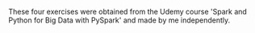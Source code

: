 These four exercises were obtained from the Udemy course 'Spark and Python for Big Data with PySpark' and made by me independently.
